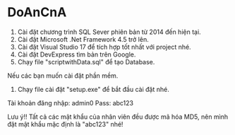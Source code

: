 # DoAnCnA
1. Cài đặt chương trình SQL Sever phiên bản từ 2014 đến hiện tại.
2. Cài đặt Microsoft .Net Framework 4.5 trở lên.
3. Cài đặt Visual Studio 17 để tích hợp tốt nhất với project nhé.
4. Cài đặt DevExpress tìm bản trên Google.
5. Chạy file "scriptwithData.sql" để tạo Database.

Nếu các bạn muốn cài đặt phần mềm.
1. Chạy file cài đặt "setup.exe" để bắt đầu cài đặt nhé.

Tài khoản đăng nhập: admin0
Pass: abc123

Lưu ý!!
Tất cả các mật khẩu của nhân viên đều được mã hóa MD5, nên mình đặt mật khẩu mặc định là "abc123" nhé!
